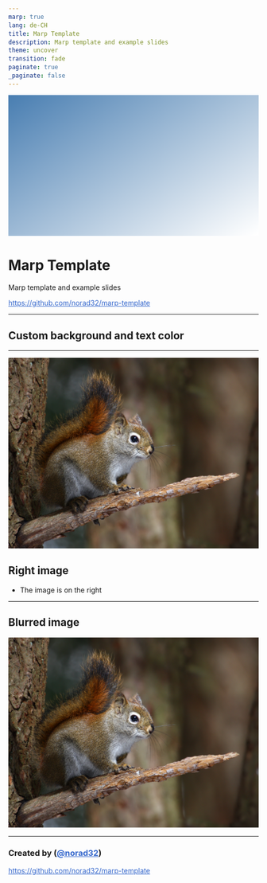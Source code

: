 ```yaml
---
marp: true
lang: de-CH
title: Marp Template
description: Marp template and example slides
theme: uncover
transition: fade
paginate: true
_paginate: false
---
```


![bg opacity](assets/background.png)

# <!--fit--> Marp Template

Marp template and example slides

https://github.com/norad32/marp-template

<style scoped>a { color: #36c; }</style>

<!-- This is presenter note. You can write down notes through HTML comment. -->

---

<!-- _backgroundColor: "#123" -->
<!-- _color: "#fff" -->

## Custom background and text color

---

![bg right 60%](assets/img.jpg)

## Right image

- The image is on the right

---

## Blurred image

![bg 40% opacity blur](assets/img.jpg)

---

### Created by ([@norad32](https://github.com/norad32))

https://github.com/norad32/marp-template
